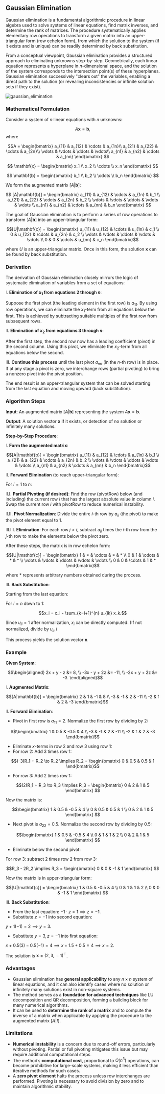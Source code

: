 ## Gaussian Elimination

Gaussian elimination is a fundamental algorithmic procedure in linear algebra used to solve systems of linear equations, find matrix inverses, and determine the rank of matrices. The procedure systematically applies elementary row operations to transform a given matrix into an upper-triangular form (row echelon form), from which the solution to the system (if it exists and is unique) can be readily determined by back substitution.

From a conceptual viewpoint, Gaussian elimination provides a structured approach to eliminating unknowns step-by-step. Geometrically, each linear equation represents a hyperplane in $n$-dimensional space, and the solution of the system corresponds to the intersection point(s) of these hyperplanes. Gaussian elimination successively "clears out" the variables, enabling a direct path to the solution (or revealing inconsistencies or infinite solution sets if they exist).

![gaussian_elimination](https://github.com/user-attachments/assets/54011276-5a17-4666-8fbf-91d92ee9c30e)

### Mathematical Formulation

Consider a system of $n$ linear equations with $n$ unknowns:

$$A\mathbf{x} = \mathbf{b},$$
where

$$A = \begin{bmatrix}
a_{11} & a_{12} & \cdots & a_{1n}\\
a_{21} & a_{22} & \cdots & a_{2n}\\
\vdots & \vdots & \ddots & \vdots\\
a_{n1} & a_{n2} & \cdots & a_{nn}
\end{bmatrix}
$$

$$
\mathbf{x} = \begin{bmatrix} x_1 \\ x_2 \\ \cdots \\ x_n \end{bmatrix}
$$

$$
\mathbf{b} = \begin{bmatrix} b_1 \\ b_2 \\ \cdots \\ b_n \end{bmatrix}
$$

We form the augmented matrix $[A|\mathbf{b}]$:

$$
[A|\mathbf{b}] = \begin{bmatrix}
a_{11} & a_{12} & \cdots & a_{1n} & b_1 \\
a_{21} & a_{22} & \cdots & a_{2n} & b_2 \\
\vdots & \vdots & \ddots & \vdots & \vdots \\
a_{n1} & a_{n2} & \cdots & a_{nn} & b_n
\end{bmatrix}
$$

The goal of Gaussian elimination is to perform a series of row operations to transform $[A|\mathbf{b}]$ into an upper-triangular form:

$$[U|\mathbf{c}] = \begin{bmatrix}
u_{11} & u_{12} & \cdots & u_{1n} & c_1 \\
0 & u_{22} & \cdots & u_{2n} & c_2 \\
\vdots & \vdots & \ddots & \vdots & \vdots \\
0 & 0 & \cdots & u_{nn} & c_n
\end{bmatrix}$$

where $U$ is an upper-triangular matrix. Once in this form, the solution $\mathbf{x}$ can be found by back substitution.

### Derivation

The derivation of Gaussian elimination closely mirrors the logic of systematic elimination of variables from a set of equations:

I. **Elimination of $x_1$ from equations 2 through $n$**:  

Suppose the first pivot (the leading element in the first row) is $a_{11}$. By using row operations, we can eliminate the $x_1$-term from all equations below the first. This is achieved by subtracting suitable multiples of the first row from subsequent rows.

II. **Elimination of $x_2$ from equations 3 through $n$**:  

After the first step, the second row now has a leading coefficient (pivot) in the second column. Using this pivot, we eliminate the $x_2$-term from all equations below the second.

III. **Continue this process** until the last pivot $a_{nn}$ (in the $n$-th row) is in place. If at any stage a pivot is zero, we interchange rows (partial pivoting) to bring a nonzero pivot into the pivot position.

The end result is an upper-triangular system that can be solved starting from the last equation and moving upward (back substitution).

### Algorithm Steps

**Input**: An augmented matrix $[A|\mathbf{b}]$ representing the system $A\mathbf{x} = \mathbf{b}$.

**Output**: A solution vector $\mathbf{x}$ if it exists, or detection of no solution or infinitely many solutions.

**Step-by-Step Procedure**:

I. **Form the augmented matrix**:

$$[A|\mathbf{b}] = \begin{bmatrix}
a_{11} & a_{12} & \cdots & a_{1n} & b_1 \\
a_{21} & a_{22} & \cdots & a_{2n} & b_2 \\
\vdots & \vdots & \ddots & \vdots & \vdots \\
a_{n1} & a_{n2} & \cdots & a_{nn} & b_n
\end{bmatrix}$$

II. **Forward Elimination** (to reach upper-triangular form):

For $i = 1$ to $n$:

II.I. **Partial Pivoting (if desired)**: Find the row (pivotRow) below (and including) the current row $i$ that has the largest absolute value in column $i$. Swap the current row $i$ with pivotRow to reduce numerical instability.

II.II. **Pivot Normalization**: Divide the entire $i$-th row by $a_{ii}$ (the pivot) to make the pivot element equal to 1.

III.III. **Elimination**: For each row $j > i$, subtract $a_{ji}$ times the $i$-th row from the $j$-th row to make the elements below the pivot zero.

After these steps, the matrix is in row echelon form:

$$[U|\mathbf{c}] = \begin{bmatrix}
1 & * & \cdots & * & * \\
0 & 1 & \cdots & * & * \\
\vdots & \vdots & \ddots & \vdots & \vdots \\
0 & 0 & \cdots & 1 & *
\end{bmatrix}$$

where $*$ represents arbitrary numbers obtained during the process.

III. **Back Substitution**:

Starting from the last equation:

For $i = n$ down to 1:

$$x_i = c_i - \sum_{k=i+1}^{n} u_{ik} x_k.$$

Since $u_{ii}=1$ after normalization, $x_i$ can be directly computed. (If not normalized, divide by $u_{ii}$.)

This process yields the solution vector $\mathbf{x}$.

### Example

**Given System**:

$$\begin{aligned}
2x + y - z &= 8, \\
-3x - y + 2z &= -11, \\
-2x + y + 2z &= -3.
\end{aligned}$$

I. **Augmented Matrix**:

$$[A|\mathbf{b}] = \begin{bmatrix}
2 & 1 & -1 & 8 \\
-3 & -1 & 2 & -11 \\
-2 & 1 & 2 & -3
\end{bmatrix}$$

II. **Forward Elimination**:

- Pivot in first row is $a_{11} = 2$. Normalize the first row by dividing by 2:

$$\begin{bmatrix}
1 & 0.5 & -0.5 & 4 \\
-3 & -1 & 2 & -11 \\
-2 & 1 & 2 & -3
\end{bmatrix}$$

- Eliminate $x$-terms in row 2 and row 3 using row 1:
- For row 2: Add 3 times row 1:

$$(-3)R_1 + R_2 \to R_2 \implies
R_2 = \begin{bmatrix}
0 & 0.5 & 0.5 & 1
\end{bmatrix}$$
  
- For row 3: Add 2 times row 1:

$$(2)R_1 + R_3 \to R_3 \implies
R_3 = \begin{bmatrix}
0 & 2 & 1 & 5
\end{bmatrix}
$$

Now the matrix is:

$$\begin{bmatrix}
1 & 0.5 & -0.5 & 4 \\
0 & 0.5 & 0.5 & 1 \\
0 & 2 & 1 & 5
\end{bmatrix}
$$

- Next pivot is $a_{22} = 0.5$. Normalize the second row by dividing by 0.5:

$$\begin{bmatrix}
1 & 0.5 & -0.5 & 4 \\
0 & 1 & 1 & 2 \\
0 & 2 & 1 & 5
\end{bmatrix}
$$

- Eliminate below the second pivot:

For row 3: subtract 2 times row 2 from row 3:

$$R_3 - 2R_2 \implies R_3 = \begin{bmatrix}
0 & 0 & -1 & 1
\end{bmatrix}
$$

Now the matrix is in upper-triangular form:

$$[U|\mathbf{c}] = \begin{bmatrix}
1 & 0.5 & -0.5 & 4 \\
0 & 1 & 1 & 2 \\
0 & 0 & -1 & 1
\end{bmatrix}
$$

III. **Back Substitution**:

- From the last equation: $-1 \cdot z = 1 \implies z = -1$.
- Substitute $z = -1$ into second equation:

$y + 1(-1) = 2 \implies y = 3$.

- Substitute $y = 3, z = -1$ into first equation:  

$x + 0.5(3) -0.5(-1) = 4 \implies x + 1.5 + 0.5 = 4 \implies x = 2$.

The solution is $\mathbf{x} = (2,\, 3,\, -1)^\top$.

### Advantages

- Gaussian elimination has **general applicability** to any $n \times n$ system of linear equations, and it can also identify cases where no solution or infinitely many solutions exist in non-square systems.
- The method serves as a **foundation for advanced techniques** like LU decomposition and QR decomposition, forming a building block for many numerical algorithms.
- It can be used to **determine the rank of a matrix** and to compute the inverse of a matrix when applicable by applying the procedure to the augmented matrix $[A | I]$.

### Limitations

- **Numerical instability** is a concern due to round-off errors, particularly without pivoting. Partial or full pivoting mitigates this issue but may require additional computational steps.
- The method’s **computational cost**, proportional to $O(n^3)$ operations, can become prohibitive for large-scale systems, making it less efficient than iterative methods for such cases.
- A **zero pivot element** halts the process unless row interchanges are performed. Pivoting is necessary to avoid division by zero and to maintain algorithmic stability.

